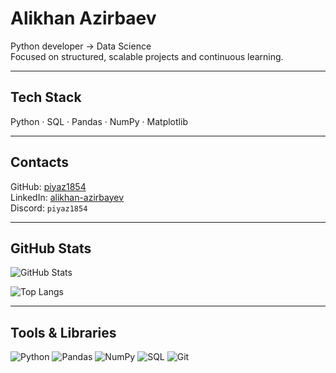 # Alikhan Azirbaev

Python developer → Data Science  
Focused on structured, scalable projects and continuous learning.

---

## Tech Stack
Python · SQL · Pandas · NumPy · Matplotlib

---

## Contacts
GitHub: [piyaz1854](https://github.com/piyaz1854)  
LinkedIn: [alikhan-azirbayev](https://www.linkedin.com/in/alikhan-azirbayev-a36412261/)  
Discord: `piyaz1854`

---

## GitHub Stats

![GitHub Stats](https://github-readme-stats.vercel.app/api?username=piyaz1854&show_icons=true&hide_title=true&theme=default)

![Top Langs](https://github-readme-stats.vercel.app/api/top-langs/?username=piyaz1854&layout=compact&hide_title=true&theme=default)

---

## Tools & Libraries

![Python](https://img.shields.io/badge/Python-3776AB?style=flat&logo=python&logoColor=white)
![Pandas](https://img.shields.io/badge/Pandas-150458?style=flat&logo=pandas&logoColor=white)
![NumPy](https://img.shields.io/badge/NumPy-013243?style=flat&logo=numpy&logoColor=white)
![SQL](https://img.shields.io/badge/SQL-336791?style=flat&logo=postgresql&logoColor=white)
![Git](https://img.shields.io/badge/Git-F05032?style=flat&logo=git&logoColor=white)
